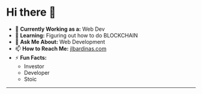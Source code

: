 # Hi there 👋

- 💼 **Currently Working as a:** Web Dev
- 📙 **Learning:** Figuring out how to do BLOCKCHAIN
- 💬 **Ask Me About:** Web Development
- 📫 **How to Reach Me:** [jlbardinas.com](http://www.jlbardinas.com)
- ⚡ **Fun Facts:** 
  - Investor 
  - Developer 
  - Stoic

---
